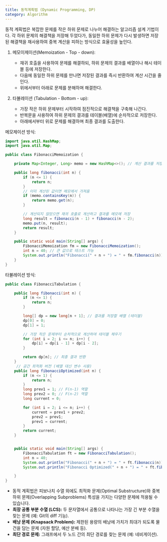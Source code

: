 ```yaml
---
title: 동적계획법 (Dynamic Programming, DP)
category: Algorithm
---
```

동적 계획법은 복잡한 문제를 작은 하위 문제로 나누어 해결하는 알고리즘 설계 기법이다. 
각 하위 문제의 해결책을 저장해 두었다가, 동일한 하위 문제가 다시 발생하면 저장된 해결책을 재사용하여 중복 계산을 피하는 방식으로 효율성을 높인다. 

1. 메모이제이션(Memoization - Top - down):
	- 재귀 호출을 사용하여 문제를 해결하되, 하위 문제의 결과를 배열이나 해시 테이블 등에 저장한다.
	- 다음에 동일한 하위 문제를 만나면 저장된 결과를 즉시 반환하여 계산 시간을 줄인다. 
	- 위에서부터 아래로 문제를 분해하며 해결한다. 

2. 타뷸레이션 (Tabulation - Bottom - up):
	- 가장 작은 하위 문제부터 시작하여 점진적으로 해결책을 구축해 나간다.
	- 반복문을 사용하여 하위 문제의 결과를 테이블(배열)에 순차적으로 저장한다.
	- 아래에서부터 위로 문제를 해결하며 최종 결과를 도출한다. 

메모제이션 방식: 
```java
import java.util.HashMap;
import java.util.Map;

public class FibonacciMemoization {

    private Map<Integer, Long> memo = new HashMap<>(); // 계산 결과를 저장할 맵

    public long fibonacci(int n) {
        if (n <= 1) {
            return n;
        }
        // 이미 계산된 값이면 메모에서 가져옴
        if (memo.containsKey(n)) {
            return memo.get(n);
        }

        // 계산되지 않았으면 재귀 호출로 계산하고 결과를 메모에 저장
        long result = fibonacci(n - 1) + fibonacci(n - 2);
        memo.put(n, result);
        return result;
    }

    public static void main(String[] args) {
        FibonacciMemoization fm = new FibonacciMemoization();
        int n = 40; // 큰 값으로 테스트 가능
        System.out.println("Fibonacci(" + n + ") = " + fm.fibonacci(n));
    }
}
```


타뷸레이션 방식:
```java
public class FibonacciTabulation {

    public long fibonacci(int n) {
        if (n <= 1) {
            return n;
        }

        long[] dp = new long[n + 1]; // 결과를 저장할 배열 (테이블)
        dp[0] = 0;
        dp[1] = 1;

        // 가장 작은 문제부터 순차적으로 계산하여 테이블 채우기
        for (int i = 2; i <= n; i++) {
            dp[i] = dp[i - 1] + dp[i - 2];
        }

        return dp[n]; // 최종 결과 반환
    }
     // 공간 최적화 버전 (배열 대신 변수 사용)
    public long fibonacciOptimized(int n) {
        if (n <= 1) {
            return n;
        }
        long prev1 = 1; // F(n-1) 역할
        long prev2 = 0; // F(n-2) 역할
        long current = 0;

        for (int i = 2; i <= n; i++) {
            current = prev1 + prev2;
            prev2 = prev1;
            prev1 = current;
        }
        return current;
    }


    public static void main(String[] args) {
        FibonacciTabulation ft = new FibonacciTabulation();
        int n = 40;
        System.out.println("Fibonacci(" + n + ") = " + ft.fibonacci(n));
        System.out.println("Fibonacci Optimized(" + n + ") = " + ft.fibonacciOptimized(n));

    }
}
```

- 동적 계획법은 피보나치 수열 외에도 최적화 문제(Optimal Substructure)와 중복 하위 문제(Overlapping Subproblems) 특성을 가지는 다양한 문제에 적용될 수 있습니다.
- **최장 공통 부분 수열 (LCS):** 두 문자열에서 공통으로 나타나는 가장 긴 부분 수열을 찾는 문제 (예: Git의 diff 기능).
- **배낭 문제 (Knapsack Problem):** 제한된 용량의 배낭에 가치가 최대가 되도록 물건을 담는 문제 (자원 할당, 예산 분배 등).
- **최단 경로 문제:** 그래프에서 두 노드 간의 최단 경로를 찾는 문제 (예: 네비게이션).